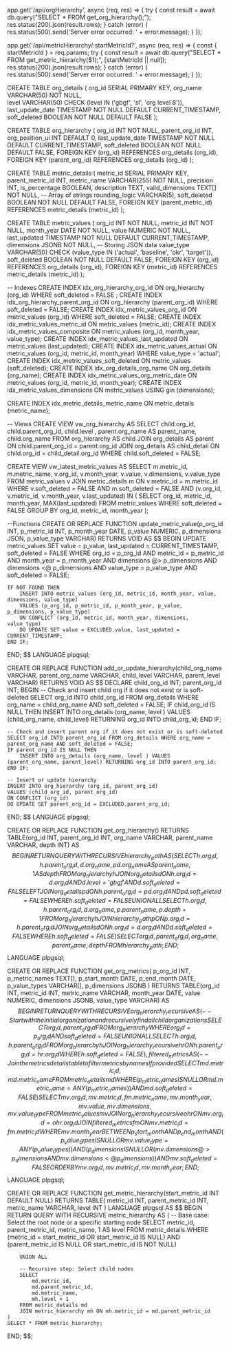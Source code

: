 app.get('/api/orgHierarchy', async (req, res) => {
    try {
        const result = await db.query("SELECT * FROM get_org_hierarchy();");
        res.status(200).json(result.rows);
    } catch (error) {
        res.status(500).send('Server error occurred: ' + error.message);
    }
});

app.get('/api/metricHierarchy/:startMetricId?', async (req, res) => {
    const { startMetricId } = req.params;
    try {
        const result = await db.query("SELECT * FROM get_metric_hierarchy($1);", [startMetricId || null]);
        res.status(200).json(result.rows);
    } catch (error) {
        res.status(500).send('Server error occurred: ' + error.message);
    }
});



CREATE TABLE org_details (
    org_id SERIAL PRIMARY KEY,
    org_name VARCHAR(50) NOT NULL,    
    level VARCHAR(50) CHECK (level IN ('gbgf', 'sl', 'org level 8')),
    last_update_date TIMESTAMP NOT NULL DEFAULT CURRENT_TIMESTAMP,
    soft_deleted BOOLEAN NOT NULL DEFAULT FALSE
);

CREATE TABLE org_hierarchy (
    org_id INT NOT NULL,
    parent_org_id INT,
    org_position_ui INT DEFAULT 0,
    last_update_date TIMESTAMP NOT NULL DEFAULT CURRENT_TIMESTAMP,
    soft_deleted BOOLEAN NOT NULL DEFAULT FALSE,
    FOREIGN KEY (org_id) REFERENCES org_details (org_id),
    FOREIGN KEY (parent_org_id) REFERENCES org_details (org_id)
);


CREATE TABLE metric_details (
    metric_id SERIAL PRIMARY KEY,
    parent_metric_id INT,
    metric_name VARCHAR(255) NOT NULL,
    precision INT,
    is_percentage BOOLEAN,
    description TEXT,
    valid_dimensions TEXT[] NOT NULL,  -- Array of strings
    rounding_logic VARCHAR(5),
    soft_deleted BOOLEAN NOT NULL DEFAULT FALSE,
    FOREIGN KEY (parent_metric_id) REFERENCES metric_details (metric_id)
);

CREATE TABLE metric_values (
    org_id INT NOT NULL,
    metric_id INT NOT NULL,
    month_year DATE NOT NULL,
    value NUMERIC NOT NULL,
    last_updated TIMESTAMP NOT NULL DEFAULT CURRENT_TIMESTAMP,
    dimensions JSONB NOT NULL,  -- Storing JSON data
    value_type VARCHAR(50) CHECK (value_type IN ('actual', 'baseline', 'okr', 'target')),
    soft_deleted BOOLEAN NOT NULL DEFAULT FALSE,
    FOREIGN KEY (org_id) REFERENCES org_details (org_id),
    FOREIGN KEY (metric_id) REFERENCES metric_details (metric_id)
);

-- Indexes
CREATE INDEX idx_org_hierarchy_org_id ON org_hierarchy (org_id) WHERE soft_deleted = FALSE ;
CREATE INDEX idx_org_hierarchy_parent_org_id ON org_hierarchy (parent_org_id) WHERE soft_deleted = FALSE;
CREATE INDEX idx_metric_values_org_id ON metric_values (org_id)  WHERE soft_deleted = FALSE;
CREATE INDEX idx_metric_values_metric_id ON metric_values (metric_id);
CREATE INDEX idx_metric_values_composite ON metric_values (org_id, month_year, value_type);
CREATE INDEX idx_metric_values_last_updated ON metric_values (last_updated);
CREATE INDEX idx_metric_values_actual ON metric_values (org_id, metric_id, month_year) WHERE value_type = 'actual';
CREATE INDEX idx_metric_values_soft_deleted ON metric_values (soft_deleted);
CREATE INDEX idx_org_details_org_name ON org_details (org_name);
CREATE INDEX idx_metric_values_org_metric_date ON metric_values (org_id, metric_id, month_year);
CREATE INDEX idx_metric_values_dimensions ON metric_values USING gin (dimensions);

CREATE INDEX idx_metric_details_metric_name ON metric_details (metric_name);

-- Views
CREATE VIEW vw_org_hierarchy AS
SELECT child.org_id, child.parent_org_id, child.level , parent.org_name AS parent_name, child.org_name
FROM org_hierarchy AS child
JOIN org_details AS parent ON child.parent_org_id = parent.org_id 
JOIN org_details AS child_detail ON child.org_id = child_detail.org_id 
WHERE child.soft_deleted = FALSE;

CREATE VIEW vw_latest_metric_values AS
SELECT m.metric_id, m.metric_name, v.org_id, v.month_year, v.value, v.dimensions, v.value_type
FROM metric_values v
JOIN metric_details m ON v.metric_id = m.metric_id
WHERE v.soft_deleted = FALSE AND m.soft_deleted = FALSE
AND (v.org_id, v.metric_id, v.month_year, v.last_updated) IN (
    SELECT org_id, metric_id, month_year, MAX(last_updated)
    FROM metric_values
    WHERE soft_deleted = FALSE
    GROUP BY org_id, metric_id, month_year
);


--Functions
CREATE OR REPLACE FUNCTION update_metric_value(p_org_id INT, p_metric_id INT, p_month_year DATE, p_value NUMERIC, p_dimensions JSON, p_value_type VARCHAR)
RETURNS VOID AS $$
BEGIN
    UPDATE metric_values
    SET value = p_value, last_updated = CURRENT_TIMESTAMP, soft_deleted = FALSE
    WHERE org_id = p_org_id AND metric_id = p_metric_id AND month_year = p_month_year AND dimensions @> p_dimensions AND dimensions <@ p_dimensions AND value_type = p_value_type AND soft_deleted = FALSE;

    IF NOT FOUND THEN
        INSERT INTO metric_values (org_id, metric_id, month_year, value, dimensions, value_type)
        VALUES (p_org_id, p_metric_id, p_month_year, p_value, p_dimensions, p_value_type)
        ON CONFLICT (org_id, metric_id, month_year, dimensions, value_type)
        DO UPDATE SET value = EXCLUDED.value, last_updated = CURRENT_TIMESTAMP;
    END IF;
END;
$$ LANGUAGE plpgsql;

CREATE OR REPLACE FUNCTION add_or_update_hierarchy(child_org_name VARCHAR, parent_org_name VARCHAR, child_level VARCHAR, parent_level VARCHAR)
RETURNS VOID AS $$
DECLARE
    child_org_id INT;
    parent_org_id INT;
BEGIN
    -- Check and insert child org if it does not exist or is soft-deleted
    SELECT org_id INTO child_org_id FROM org_details WHERE org_name = child_org_name AND soft_deleted = FALSE;
    IF child_org_id IS NULL THEN
        INSERT INTO org_details (org_name, level ) VALUES (child_org_name, child_level) RETURNING org_id INTO child_org_id;
    END IF;

    -- Check and insert parent org if it does not exist or is soft-deleted
    SELECT org_id INTO parent_org_id FROM org_details WHERE org_name = parent_org_name AND soft_deleted = FALSE;
    IF parent_org_id IS NULL THEN
        INSERT INTO org_details (org_name, level ) VALUES (parent_org_name, parent_level) RETURNING org_id INTO parent_org_id;
    END IF;

    -- Insert or update hierarchy
    INSERT INTO org_hierarchy (org_id, parent_org_id)
    VALUES (child_org_id, parent_org_id)
    ON CONFLICT (org_id) 
    DO UPDATE SET parent_org_id = EXCLUDED.parent_org_id;
END;
$$ LANGUAGE plpgsql;


CREATE OR REPLACE FUNCTION get_org_hierarchy()
RETURNS TABLE(org_id INT, parent_org_id INT, org_name VARCHAR, parent_name VARCHAR, depth INT) AS $$
BEGIN
    RETURN QUERY
    WITH RECURSIVE hierarchy_path AS (
        SELECT h.org_id, h.parent_org_id, d.org_name, pd.org_name AS parent_name, 1 AS depth
        FROM org_hierarchy h
        JOIN org_details d ON h.org_id = d.org_id AND d.level = 'gbgf' AND d.soft_deleted = FALSE
        LEFT JOIN org_details pd ON h.parent_org_id = pd.org_id AND pd.soft_deleted = FALSE
        WHERE h.soft_deleted = FALSE
        UNION ALL
        SELECT h.org_id, h.parent_org_id, d.org_name, p.parent_name, p.depth + 1
        FROM org_hierarchy h
        JOIN hierarchy_path p ON p.org_id = h.parent_org_id
        JOIN org_details d ON h.org_id = d.org_id AND d.soft_deleted = FALSE
        WHERE h.soft_deleted = FALSE
    )
    SELECT org_id, parent_org_id, org_name, parent_name, depth FROM hierarchy_path;
END;
$$ LANGUAGE plpgsql;

CREATE OR REPLACE FUNCTION get_org_metrics(
    p_org_id INT,
    p_metric_names TEXT[],
    p_start_month DATE,
    p_end_month DATE,
    p_value_types VARCHAR[],
    p_dimensions JSONB
)
RETURNS TABLE(org_id INT, metric_id INT, metric_name VARCHAR, month_year DATE, value NUMERIC, dimensions JSONB, value_type VARCHAR) AS $$
BEGIN
    RETURN QUERY
    WITH RECURSIVE org_hierarchy_recursive AS (
        -- Start with the initial organization and recursively find all child organizations
        SELECT org_id, parent_org_id
        FROM org_hierarchy
        WHERE org_id = p_org_id AND soft_deleted = FALSE
        UNION ALL
        SELECT h.org_id, h.parent_org_id
        FROM org_hierarchy h
        JOIN org_hierarchy_recursive hr ON h.parent_org_id = hr.org_id
        WHERE h.soft_deleted = FALSE
    ),
    filtered_metrics AS (
        -- Join the metrics details table to filter metrics by names if provided
        SELECT md.metric_id, md.metric_name
        FROM metric_details md
        WHERE (p_metric_names IS NULL OR md.metric_name = ANY(p_metric_names)) AND md.soft_deleted = FALSE
    )
    SELECT mv.org_id, mv.metric_id, fm.metric_name, mv.month_year, mv.value, mv.dimensions, mv.value_type
    FROM metric_values mv
    JOIN org_hierarchy_recursive ohr ON mv.org_id = ohr.org_id
    JOIN filtered_metrics fm ON mv.metric_id = fm.metric_id
    WHERE
        mv.month_year BETWEEN p_start_month AND p_end_month
        AND (p_value_types IS NULL OR mv.value_type = ANY(p_value_types))
        AND (p_dimensions IS NULL OR (mv.dimensions @> p_dimensions AND mv.dimensions <@ p_dimensions))
        AND mv.soft_deleted = FALSE
    ORDER BY mv.org_id, mv.metric_id, mv.month_year;
END;
$$ LANGUAGE plpgsql;

CREATE OR REPLACE FUNCTION get_metric_hierarchy(start_metric_id INT DEFAULT NULL)
RETURNS TABLE(
    metric_id INT,
    parent_metric_id INT,
    metric_name VARCHAR,
    level INT
) LANGUAGE plpgsql AS $$
BEGIN
    RETURN QUERY
    WITH RECURSIVE metric_hierarchy AS (
        -- Base case: Select the root node or a specific starting node
        SELECT 
            metric_id,
            parent_metric_id,
            metric_name,
            1 AS level
        FROM metric_details
        WHERE 
            (metric_id = start_metric_id OR start_metric_id IS NULL) AND
            (parent_metric_id IS NULL OR start_metric_id IS NOT NULL)

        UNION ALL

        -- Recursive step: Select child nodes
        SELECT 
            md.metric_id,
            md.parent_metric_id,
            md.metric_name,
            mh.level + 1
        FROM metric_details md
        JOIN metric_hierarchy mh ON mh.metric_id = md.parent_metric_id
    )
    SELECT * FROM metric_hierarchy;
END;
$$;


